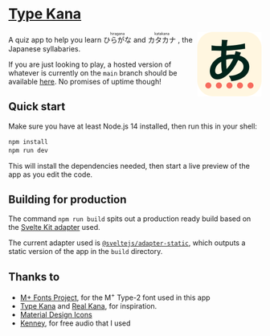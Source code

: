 # [Type Kana](https://type-kana.cass.moe/)

<img src="static/icon.png" 
  width="128" 
  height="128" 
  align="right" 
  alt="Type Kana logo" />

A quiz app to help you learn
<ruby>
ひらがな<rp>(</rp><rt>hiragana</rt><rp>)</rp>
</ruby>
and
<ruby>
カタカナ<rp>(</rp><rt>katakana</rt><rp>)</rp>
</ruby>, the Japanese syllabaries.

If you are just looking to play, a hosted version of whatever is currently on the `main` branch should be available [here](https://type-kana.cass.moe/). No promises of uptime though!

## Quick start

Make sure you have at least Node.js 14 installed, then run this in your shell:

```bash
npm install
npm run dev
```

This will install the dependencies needed, then start a live preview of the app as you edit the code.

## Building for production

The command `npm run build` spits out a production ready build based on the [Svelte Kit adapter](https://kit.svelte.dev/docs#adapters) used.

The current adapter used is [`@sveltejs/adapter-static`](https://github.com/sveltejs/kit/tree/master/packages/adapter-static), which outputs a static version of the app in the `build` directory.

## Thanks to

- [M+ Fonts Project](https://mplus-fonts.osdn.jp/), for the M<sup>+</sup> Type-2 font used in this app
- [Type Kana](https://lab.fleon.org/type-kana/) and [Real Kana](https://realkana.com/), for inspiration.
- [Material Design Icons](https://github.com/Templarian/MaterialDesign)
- [Kenney](https://www.kenney.nl/), for free audio that I used
